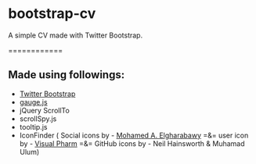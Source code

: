 bootstrap-cv
============

A simple CV made with Twitter Bootstrap.

============

## Made using followings:

 * [Twitter Bootstrap](http://getbootstrap.com/)
 * [gauge.js](http://bernii.github.io/gauge.js/)
 * jQuery ScrollTo
 * scrollSpy.js
 * tooltip.js
 * IconFinder ( Social icons by - [Mohamed A. Elgharabawy](http://itscoding.com) =&= user icon by - [Visual Pharm](http://icons8.com/) =&= GitHub icons by - Neil Hainsworth & Muhamad Ulum)